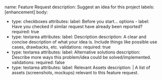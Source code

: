 name: Feature Request
description: Suggest an idea for this project
labels: [enhancement]
body:
  - type: checkboxes
    attributes:
      label: Before you start...
      options
        - label: Have you checked if similar request have already been reported?
          required: true
  - type: textarea
    attributes:
      label: Description
      description: A clear and concise description of what your idea is. Include things like possible use cases, drawbacks, etc.
    validations:
      required: true
  - type: textarea
    attributes:
      label: Alternative solutions
      description: Describe more ways this problem/idea could be solved/implemented.
    validations:
      required: false
  - type: textarea
    attributes:
      label: Relevant Assets
      description: |
        A list of assets (screenshots, mockups) relevant to this feature request.
